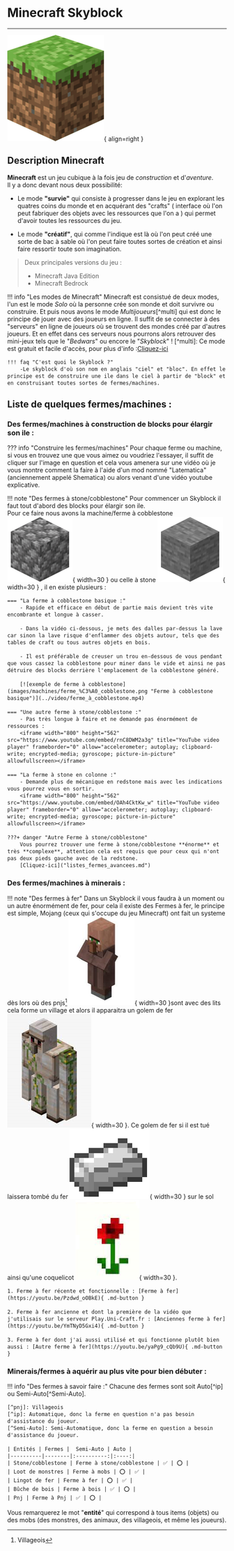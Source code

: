 # Minecraft Skyblock

---

![Block de terre Minecraft](../images/blocs/bloc-terre.png){ align=right }

## Description Minecraft

**Minecraft** est un jeu cubique à la fois jeu de _construction_ et d'_aventure_.  
Il y a donc devant nous deux possibilité:

- Le mode **"survie"** qui consiste à progresser dans le jeu en explorant les quatres coins du monde et en acquérant des "crafts" ( interface où l'on peut fabriquer des objets avec les ressources que l'on a ) qui permet d'avoir toutes les ressources du jeu. 

- Le mode **"créatif"**, qui comme l'indique est là où l'on peut créé une sorte de bac à sable où l'on peut faire toutes sortes de création et ainsi faire ressortir toute son imagination. 

> Deux principales versions du jeu :
>
>   - Minecraft Java Edition
>   - Minecraft Bedrock
     
!!! info "Les modes de Minecraft"
    Minecraft est consistué de deux modes, l'un est le mode _Solo_ où la personne crée son monde et doit survivre ou construire. Et puis nous avons le mode _Multijoueurs_[^multi] qui est donc le principe de jouer avec des joueurs en ligne. 
    Il suffit de se connecter à des "serveurs" en ligne de joueurs où se trouvent des mondes créé par d'autres joueurs. Et en effet dans ces serveurs nous pourrons alors retrouver des mini-jeux tels que le "_Bedwars_" ou encore le "_Skyblock_" !
    [^multi]: Ce mode est gratuit et facile d'accès, pour plus d'info :[Cliquez-ici](../multijoueurs.md)
     
    !!! faq "C'est quoi le Skyblock ?" 
        -Le skyblock d'où son nom en anglais "ciel" et "bloc". En effet le principe est de construire une ile dans le ciel à partir de "block" et en construisant toutes sortes de fermes/machines.
        

## Liste de quelques fermes/machines :

### Des fermes/machines à construction de blocks pour élargir son ile :

??? info "Construire les fermes/machines"
    Pour chaque ferme ou machine, si vous en trouvez une que vous aimez ou voudriez l'essayer, il suffit de cliquer sur l'image en question et cela vous amenera sur une vidéo où je vous montre comment la faire à l'aide d'un mod nommé "Latematica" (anciennement appelé Shematica) ou alors venant d'une vidéo youtube explicative.



!!! note "Des fermes à stone/cobblestone"
    Pour commencer un Skyblock il faut tout d'abord des blocks pour élargir son ile.  
    Pour ce faire nous avons la machine/ferme à cobblestone ![Block de cobblestone](../images/blocs/cobblestone.png "Block de cobblestone"){ width=30 } ou celle à stone ![Block de stone](../images/blocs/stone.png "Block de stone"){ width=30 } , il en existe plusieurs :
    
    === "La ferme à cobblestone basique :"
        - Rapide et efficace en début de partie mais devient très vite encombrante et longue à casser. 
         
        - Dans la vidéo ci-dessous, je mets des dalles par-dessus la lave car sinon la lave risque d'enflammer des objets autour, tels que des tables de craft ou tous autres objets en bois.
    
        - Il est préférable de creuser un trou en-dessous de vous pendant que vous cassez la cobblestone pour miner dans le vide et ainsi ne pas détruire des blocks derrière l'emplacement de la cobblestone généré.

        [![exemple de ferme à cobblestone](images/machines/ferme_%C3%A0_cobblestone.png "Ferme à cobblestone basique")](../video/ferme_à_cobblestone.mp4)   

    === "Une autre ferme à stone/cobblestone :" 
        - Pas très longue à faire et ne demande pas énormément de ressources : 
        <iframe width="800" height="562" src="https://www.youtube.com/embed/rnC8DWM2a3g" title="YouTube video player" frameborder="0" allow="accelerometer; autoplay; clipboard-write; encrypted-media; gyroscope; picture-in-picture" allowfullscreen></iframe>   
         
    === "La ferme à stone en colonne :"
        - Demande plus de mécanique en redstone mais avec les indications vous pourrez vous en sortir.
        <iframe width="800" height="562" src="https://www.youtube.com/embed/OAh4CktKw_w" title="YouTube video player" frameborder="0" allow="accelerometer; autoplay; clipboard-write; encrypted-media; gyroscope; picture-in-picture" allowfullscreen></iframe>
     
    ???+ danger "Autre Ferme à stone/cobblestone"     
        Vous pourrez trouver une ferme à stone/cobblestone **énorme** et très **complexe**, attention cela est requis que pour ceux qui n'ont pas deux pieds gauche avec de la redstone.
        [Cliquez-ici]("listes_fermes_avancees.md")

### Des fermes/machines à minerais :

!!! note "Des fermes à fer"
    Dans un Skyblock il vous faudra à un moment ou un autre énormément de fer, pour cela il existe des Fermes à fer, le principe est simple, Mojang (ceux qui s'occupe du jeu Minecraft) ont fait un systeme dès lors où des pnjs[^pnj] ![ Pnj ](../images/mobs/villageois.png "villageois"){ width=30 }sont avec des lits cela forme un village et alors il apparaitra un golem de fer ![Iron golem](../images/mobs/golem_de_fer.png "golem de fer"){ width=30 }. Ce golem de fer si il est tué laissera tombé du fer ![Iron ingot](../images/items/lingot-de-fer.png "Lingot de fer"){ width=30 } sur le sol ainsi qu'une coquelicot ![Flower red](../images/items/coquelicot.png "Coquelicot"){ width=30 }.

    1. Ferme à fer récente et fonctionnelle : [Ferme à fer](https://youtu.be/Pzdwd_oOBkE){ .md-button }

    2. Ferme à fer ancienne et dont la première de la vidéo que j'utilisais sur le serveur Play.Uni-Craft.fr : [Anciennes ferme à fer](https://youtu.be/YmTNyD5Gxi4){ .md-button }

    3. Ferme à fer dont j'ai aussi utilisé et qui fonctionne plutôt bien aussi : [Autre ferme à fer](https://youtu.be/yaPg9_cQb9U){ .md-button }
[^pnj]: Villageois

### Minerais/fermes à aquérir au plus vite pour bien débuter :

!!! info "Des fermes à savoir faire :"
    Chacune des fermes sont soit Auto[^ip] ou Semi-Auto[^Semi-Auto].
    
    [^pnj]: Villageois
    [^ip]: Automatique, donc la ferme en question n'a pas besoin d'assistance du joueur.
    [^Semi-Auto]: Semi-Automatique, donc la ferme en question a besoin d'assistance du joueur.
    
    | Entités | Fermes |  Semi-Auto | Auto |
    |----------|--------|:----------:|:----:|
    | Stone/cobblestone | Ferme à stone/cobblestone | ✅ | ⭕ |
    | Loot de monstres | Ferme à mobs | ⭕ | ✅ |
    | Lingot de fer | Ferme à fer | ⭕ | ✅ |
    | Bûche de bois | Ferme à bois | ✅ | ⭕ |
    | Pnj | Ferme à Pnj | ✅ | ⭕ |

Vous remarquerez le mot "**entité**" qui correspond à tous items (objets) ou des mobs (des monstres, des animaux, des villageois, et même les joueurs).






